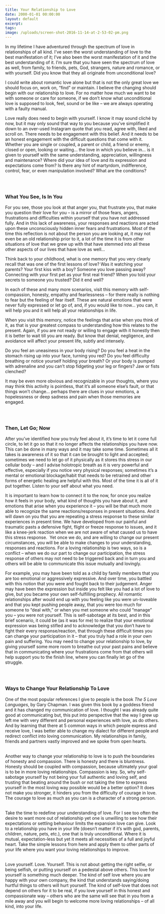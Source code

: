 ```yaml
---
title: Your Relationship to Love
date: 2000-01-01 00:00:00
layout: default
excerpt:
tags:
image: /uploads/screen-shot-2016-11-14-at-2-53-02-pm.png
---
```



In my lifetime I have adventured through the spectrum of love in relationships of all kind. I’ve seen the worst understanding of love to the best manifestation of it; I’ve also been the worst manifestation of it and the best understanding of it. I’m sure that you have seen the spectrum of love as well, from family, to friends, pets, God, strangers, nature and romance, or with yourself. Did you know that they all originate from unconditional love?

I could write about romantic love alone but that is not the only great love we should focus on, work on, “find” or maintain. I believe the changing should begin with our relationship to love. For no matter how much we want to be with someone or care for someone, if we don’t know what unconditional love is supposed to look, feel, sound or be like – we are always operating with a faulty manual.

Love really does need to begin with yourself. I know it may sound clich&eacute; by now, but it may only sound that way to you because you’ve simplified it down to an over-used Instagram quote that you read, agree with, liked and scroll on. There needs to be engagement with this belief. And it needs to be an honest engagement with the difficult questions that come with it. Whether you are single or coupled, a parent or child, a friend or enemy, closed or open, looking or waiting… the love in which you believe in… is it given to yourself with the same understanding, appreciation, willingness and maintenance? Where did your idea of love and its expression and expectations come from? Is there any hint of martyrdom, indifference, control, fear, or even manipulation involved? What are the conditions?

### &nbsp;

### What You See, Is In You

For you see, those you look at that anger you, that frustrate you, that make you question their love for you – is a mirror of those fears, angers, frustrations and difficulties within yourself that you have not addressed fully. And in this lack of awareness, your responses and reactions are acted upon these unconsciously hidden inner fears and frustrations. Most of the time this reflection is not about the person you are looking at, it may not even be an old relationship prior to it, a lot of the time it is from other situations of love that we grew up with that have stemmed into all these other aspects of our lives that have love as well…

Think back to your childhood, what is one memory that you very clearly recall that was one of the first lessons of love? Was it watching your parents? Your first kiss with a boy? Someone you love passing away? Connecting with your first pet as your first real friend? When you told your secrets to someone you trusted? Did it end well?

In each of these and many more scenarios, visit this memory with self-compassion, honesty, empathy and fearlessness – for there really is nothing to fear but the feeling of fear itself. These are natural emotions that were never fully expressed or let go of, and, if you would like to now… you can, it will help you and it will help all your relationships in life.

When you visit this memory, notice the feelings that arise when you think of it, as that is your greatest compass to understanding how this relates to the present. Again, if you are not ready or willing to engage with it honestly then it is better to wait till you are ready. But know that denial, negligence, and avoidance will affect your present life, subtly and intensely.&nbsp;

Do you feel an uneasiness in your body rising? Do you feel a heat in the stomach rising up into your face, turning you red? Do you feel difficulty breathing or notice yourself holding your breath? Or your body is pumped with adrenaline and you can’t stop fidgeting your leg or fingers? Jaw or fists clenched?

It may be even more obvious and recognizable in your thoughts, where you may think this activity is pointless, that it’s all someone else’s fault, or that things won’t change… perhaps there are clues in your emotions, a hopelessness or deep sadness and pain when those memories are engaged.

### &nbsp;

### Then, Let Go; Now

After you’ve identified how you truly feel about it, it’s time to let it come full circle, to let it go so that it no longer affects the relationships you have now. This can be done in many ways and it may take some time. Sometimes all it takes is awareness of it so that it can be brought to light and accepted; sometimes we need to let go of it physically as it stores this stress in our cellular body – and I advise holotropic breath as it is very powerful and effective, especially if you notice very physical responses; sometimes it’s a mental or emotional blockage/habit that needs to be retrained and other forms of energetic healing are helpful with this. Most of the time it is all of it put together. Listen to your self about what you need.

It is important to learn how to connect it to the now, for once you realize how it feels in your body, what kind of thoughts you have about it, and emotions that arise when you experience it – you will be that much more able to recognize the same reactions/responses in present situations. And it will dawn on you that you are repeating a stress response to these similar experiences in present time. We have developed from our painful and traumatic pasts a defensive fight, flight or freeze response to issues, and it like a knee-jerk reaction when we are not aware of what caused us to have this stress response. &nbsp;Yet once we do, and are willing to change our present circumstances, you will be able to make changes to your understanding, responses and reactions. For a loving relationship is two ways, so is a conflict – when we do our part to change our participation, the stress response of others may not need to be triggered back and in turn you and others will be able to communicate this issue mutually and lovingly.

For example, you may have been told as a child by family members that you are too emotional or aggressively expressive. And over time, you battled with this notion that you were and fought back to their judgement. Anger may have been the expression but inside you felt like you had a lot of love to give, but you became your own self-fulfilling prophecy. All romantic relationships after would end up with you feeling like you were un-loveable and that you kept pushing people away, that you were too much for someone to “deal with,” or when you met someone who could “manage” you – you were not yourself. This is self-sabotage at its best, and in this brief scenario, it could be (as it was for me) to realize that your emotional expression was being stifled and to acknowledge that you don’t have to fight their every response/reaction, that through these difficult times you can change your participation in it – that you truly had a role in your own pain and suffering. You may need to change your relationship to love, by giving yourself some more room to breathe out your past pains and believe that in communicating where your frustrations come from that others will help support you to the finish line, where you can finally let go of the struggle.

### &nbsp;

### Ways to Change Your Relationship To Love

One of the most popular references I give to people is the book&nbsp;*The 5 Love Languages*, by Gary Chapman. I was given this book by a goddess friend and it has changed my communication of love. I thought I was already quite good at communicating but, this put into perspective that the way I grew up left me with very different and personal experiences with love, as do others. And by learning that there at 5 common ways in which people express and receive love, I was better able to change my dialect for different people and redirect conflict into loving communication. My relationships in family, friends and partners vastly improved and we spoke from open hearts.
<br>&nbsp;

Another way to change your relationship to love is to push the boundaries of honesty and compassion. There is honesty and there is bluntness. Honesty should be coupled with compassion, because ultimately your goal is to be in more loving relationships. Compassion is key. So, why self-sabotage yourself by not being your full authentic and loving self, and trusting that beating around the bush or not taking the time to express yourself in the most loving way possible would be a better option? It does not make you stronger, it hinders you from the difficulty of courage in love. The courage to love as much as you can is a character of a strong person.
<br>&nbsp;

Take the time to redefine your understanding of love. For I see too often the desire to want more out of relationship yet one is unwilling to see how their expectations or settling behaviour limits the expansion love can give. Look to a relationship you have in your life (doesn’t matter if it’s with god, parents, children, nature, pets, etc.), one that is truly unconditional. Where it is mutual, expectation-less but yet it meets all necessities of a full and joyful heart. Take the simple lessons from here and apply them to other parts of your life where you want your loving relationships to improve.
<br>&nbsp;

Love yourself. Love. Yourself. This is not about getting the right selfie, or being selfish, or putting yourself on a pedestal above others. This love for yourself is something much deeper. The kind of self love where you are happy with your own company, the kind that understands saying/doing hurtful things to others will hurt yourself. The kind of self-love that does not depend on others for it to be real, if you love yourself in this honest and compassionate way – others who are the same will see that in you from a mile away and you will begin to welcome more loving relationships – of all kind, into your life.&nbsp;
